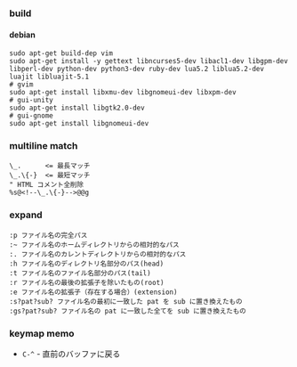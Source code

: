 ### build

#### debian

```
sudo apt-get build-dep vim
sudo apt-get install -y gettext libncurses5-dev libacl1-dev libgpm-dev libperl-dev python-dev python3-dev ruby-dev lua5.2 liblua5.2-dev luajit libluajit-5.1
# gvim
sudo apt-get install libxmu-dev libgnomeui-dev libxpm-dev
# gui-unity
sudo apt-get install libgtk2.0-dev
# gui-gnome
sudo apt-get install libgnomeui-dev
```

### multiline match

```
\_.      <= 最長マッチ
\_.\{-}  <= 最短マッチ
" HTML コメント全削除
%s@<!--\_.\{-}-->@@g
```

### expand

```
:p ファイル名の完全パス
:~ ファイル名のホームディレクトリからの相対的なパス
:. ファイル名のカレントディレクトリからの相対的なパス
:h ファイル名のディレクトリ名部分のパス(head)
:t ファイル名のファイル名部分のパス(tail)
:r ファイル名の最後の拡張子を除いたもの(root)
:e ファイル名の拡張子（存在する場合）(extension)
:s?pat?sub? ファイル名の最初に一致した pat を sub に置き換えたもの
:gs?pat?sub? ファイル名の pat に一致した全てを sub に置き換えたもの
```

### keymap memo

- `C-^` - 直前のバッファに戻る

